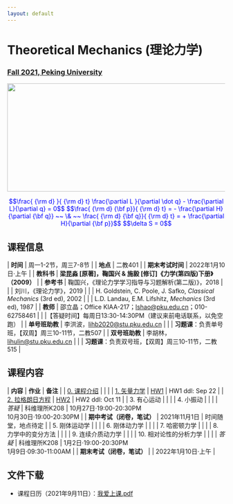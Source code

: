 ```yaml
---
layout: default
---
```


<style>
table {
  font-family: arial, sans-serif;
  border-collapse: collapse;
  width: 100%;
}

td, th {
  border: 1px solid #dddddd;
  text-align: left;
  padding: 8px;
}

tr:nth-child(odd) {
  background-color: #dddddd;
}
</style>

# <b>Theoretical Mechanics (理论力学)</b>

### <u>Fall 2021, Peking University</u>

<div style="display: flex; justify-content: center;">
<img src="http://friendshao.github.io/teaching/thmech19/thmech.png" width="550" height="250">
</div>


<p align="center">
<font color="blue">
$$\frac{ {\rm d} }{ {\rm d} t} \frac{\partial L }{\partial \dot q} - \frac{\partial L}{\partial q}  = 0$$
$$\frac{ {\rm d} {\bf p}}{ {\rm d} t} = - \frac{\partial H}{\partial {\bf q}} ~~ \& ~~ \frac{ {\rm d} {\bf q}}{ {\rm d} t} = + \frac{\partial H}{\partial {\bf p}}$$
$$\delta S = 0$$
</font>
</p>


## 课程信息

| **时间** | 周一1-2节，周三7-8节 |
| **地点** | 二教401 |
| **期末考试时间** | 2022年1月10日·上午 |
| **教科书** | **梁昆淼 [原著]，鞠国兴 & 施毅 [修订]《力学(第四版)下册》（2009）** |
| **参考书** | 鞠国兴，《理论力学学习指导与习题解析(第二版)》，2018 |
| | 刘川，《理论力学》，2019 |
| | H. Goldstein, C. Poole, J. Safko, *Classical Mechanics* (3rd ed), 2002 |
| | L.D. Landau, E.M. Lifshitz, *Mechanics* (3rd ed), 1987 |
| **教师** | 邵立晶；Office KIAA-217；lshao@pku.edu.cn；010-62758461 | 
| |【答疑时间】每周日13:30-14:30PM（建议来前电话联系，以免空跑） |
| **单号班助教** | 李洪波，lihb2020@stu.pku.edu.cn |
| | **习题课**：负责单号班，【双周】周三10-11节，二教507 |
| **双号班助教** | 李胡林，lihulin@stu.pku.edu.cn |
| | **习题课**：负责双号班，【双周】周三10-11节，二教515 |

<p></p>

## 课程内容

| **内容** | **作业** | **备注** |
| [0. 课程介绍](https://disk.pku.edu.cn:443/link/F027E5DFBFADCC8E133BFB03BA95720E) | | |
| [1. 矢量力学](https://disk.pku.edu.cn:443/link/F027E5DFBFADCC8E133BFB03BA95720E) | [HW1](https://disk.pku.edu.cn:443/link/F027E5DFBFADCC8E133BFB03BA95720E) | HW1 ddl: Sep 22 |
| [2. 拉格朗日方程](https://disk.pku.edu.cn:443/link/F027E5DFBFADCC8E133BFB03BA95720E) | [HW2](https://disk.pku.edu.cn:443/link/F027E5DFBFADCC8E133BFB03BA95720E) | HW2 ddl: Oct 11 |
| 3. 有心运动 | | |
| 4. 小振动 | | |
| *答疑* | 科维理所K208 | 10月27日·19:00-20:30PM<br>10月30日·19:00-20:30PM | 
| **期中考试（闭卷，笔试）** | 2021年11月1日 | 时间随堂，地点待定 |
| 5. 刚体运动学 | | |
| 6. 刚体动力学 | | |
| 7. 哈密顿力学 | | |
| 8. 力学中的变分方法 | | |
| 9. 连续介质动力学 | | |
| 10. 相对论性的分析力学 | | |
| *答疑* | 科维理所K208 | 1月2日·19:00-20:30PM<br>1月9日·09:30-11:00AM | 
| **期末考试（闭卷，笔试）** | | 2022年1月10日·上午 |

<p></p>

## 文件下载

- 课程日历（2021年9月11日）：[我爱上课.pdf](https://disk.pku.edu.cn:443/link/F027E5DFBFADCC8E133BFB03BA95720E)

<p></p>

<script type="text/x-mathjax-config">
  MathJax.Hub.Config({
    tex2jax: {
      inlineMath: [ ['$','$'] ],
      processEscapes: true
    }
  });
</script>
<script type="text/javascript" src="https://cdn.mathjax.org/mathjax/latest/MathJax.js?config=TeX-AMS-MML_HTMLorMML">
</script>

